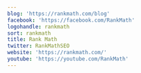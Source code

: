 ```yaml
---
blog: 'https://rankmath.com/blog'
facebook: 'https://facebook.com/RankMath'
logohandle: rankmath
sort: rankmath
title: Rank Math
twitter: RankMathSEO
website: 'https://rankmath.com/'
youtube: 'https://youtube.com/RankMath'
---
```

